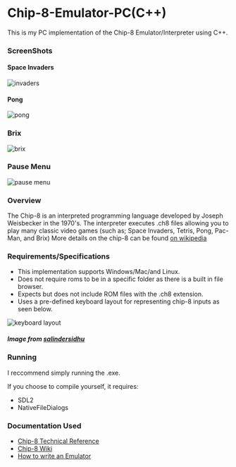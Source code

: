# Chip-8-Emulator-PC(C++)
This is my PC implementation of the Chip-8 Emulator/Interpreter using C++.

### ScreenShots

#### Space Invaders
![invaders](https://user-images.githubusercontent.com/43525848/50975651-f3db3e00-14a2-11e9-9896-5d4f60a38d00.JPG)


#### Pong
![pong](https://user-images.githubusercontent.com/43525848/50975708-1705ed80-14a3-11e9-9e9d-53076a555c02.jpg)


### Brix
![brix](https://user-images.githubusercontent.com/43525848/50975793-40267e00-14a3-11e9-8699-c2cb5666b451.JPG)


### Pause Menu
![pause menu](https://user-images.githubusercontent.com/43525848/50975838-56ccd500-14a3-11e9-8972-c47415e620ff.JPG)


### Overview
The Chip-8 is an interpreted programming language developed by Joseph Weisbecker in the 1970's.
The interpreter executes .ch8 files allowing you to play many classic video games (such as; Space Invaders, Tetris, Pong, Pac-Man, and Brix)
More details on the chip-8 can be found [on wikipedia](https://en.wikipedia.org/wiki/CHIP-8)


### Requirements/Specifications
- This implementation supports Windows/Mac/and Linux.
- Does not require roms to be in a specific folder as there is a built in file browser. 
- Expects but does not include ROM files with the .ch8 extension. 
- Uses a pre-defined keyboard layout for representing chip-8 inputs as seen below. 

![keyboard layout](https://user-images.githubusercontent.com/43525848/50976442-d3ac7e80-14a4-11e9-9852-60eb8c3ee97a.png)
##### *Image from [salindersidhu](https://github.com/salindersidhu/CHIP8)*

### Running
I reccommend simply running the .exe. 

If you choose to compile yourself, it requires:
- SDL2 
- NativeFileDialogs


### Documentation Used
- [Chip-8 Technical Reference](http://devernay.free.fr/hacks/chip8/C8TECH10.HTM)
- [Chip-8 Wiki](https://en.wikipedia.org/wiki/CHIP-8)
- [How to write an Emulator](http://www.multigesture.net/articles/how-to-write-an-emulator-chip-8-interpreter/)

